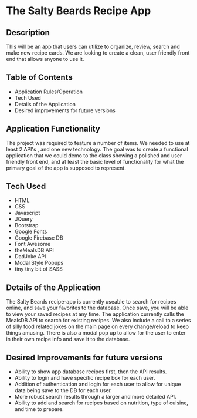 # The Salty Beards Recipe App

## Description
This will be an app that users can utilize to organize, review, search and make new recipe cards. We are looking to create a clean, user friendly front end that allows anyone to use it. 

## Table of Contents

* Application Rules/Operation
* Tech Used
* Details of the Application
* Desired improvements for future versions

## Application Functionality

The project was required to feature a number of items. We needed to use at least 2 API's , and one new technology. The goal was to create a functional application that we could demo to the class showing a polished and user friendly front end, and at least the basic level of functionality for what the primary goal of the app is supposed to represent.

## Tech Used

* HTML
* CSS
* Javascript
* JQuery
* Bootstrap
* Google Fonts
* Google Firebase DB
* Font Awesome
* theMealsDB API
* DadJoke API
* Modal Style Popups
* tiny tiny bit of SASS

## Details of the Application

The Salty Beards recipe-app is currently useable to search for recipes online, and save your favorites to the database. Once save, you will be able to view your saved recipes at any time. The application currently calls the MealsDB API to search for existing recipes. We also include a call to a series of silly food related jokes on the main page on every change/reload to keep things amusing. There is also a modal pop up to allow for the user to enter in their own recipe info and save it to the database. 

## Desired Improvements for future versions

* Ability to show app database recipes first, then the API results.
* Ability to login and have specific recipe box for each user. 
* Addition of authentication and login for each user to allow for unique data being save to the DB for each user.
* More robust search results through a larger and more detailed API.
* Ability to add and search for recipes based on nutrition, type of cuisine, and time to prepare.

